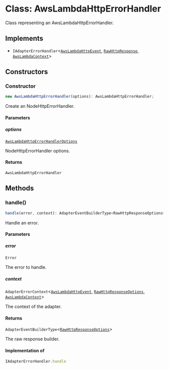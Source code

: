 # Class: AwsLambdaHttpErrorHandler

Class representing an AwsLambdaHttpErrorHandler.

## Implements

- `IAdapterErrorHandler`\<[`AwsLambdaHttpEvent`](../../declarations/interfaces/AwsLambdaHttpEvent.md), [`RawHttpResponse`](../../declarations/type-aliases/RawHttpResponse.md), [`AwsLambdaContext`](../../declarations/type-aliases/AwsLambdaContext.md)\>

## Constructors

### Constructor

```ts
new AwsLambdaHttpErrorHandler(options): AwsLambdaHttpErrorHandler;
```

Create an NodeHttpErrorHandler.

#### Parameters

##### options

[`AwsLambdaHttpErrorHandlerOptions`](../interfaces/AwsLambdaHttpErrorHandlerOptions.md)

NodeHttpErrorHandler options.

#### Returns

`AwsLambdaHttpErrorHandler`

## Methods

### handle()

```ts
handle(error, context): AdapterEventBuilderType<RawHttpResponseOptions>;
```

Handle an error.

#### Parameters

##### error

`Error`

The error to handle.

##### context

`AdapterErrorContext`\<[`AwsLambdaHttpEvent`](../../declarations/interfaces/AwsLambdaHttpEvent.md), [`RawHttpResponseOptions`](../../declarations/interfaces/RawHttpResponseOptions.md), [`AwsLambdaContext`](../../declarations/type-aliases/AwsLambdaContext.md)\>

The context of the adapter.

#### Returns

`AdapterEventBuilderType`\<[`RawHttpResponseOptions`](../../declarations/interfaces/RawHttpResponseOptions.md)\>

The raw response builder.

#### Implementation of

```ts
IAdapterErrorHandler.handle
```
